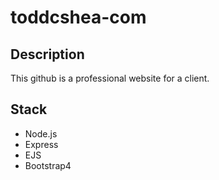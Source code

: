# toddcshea-com

## Description
This github is a professional website for a client.

## Stack
- Node.js
- Express
- EJS
- Bootstrap4
